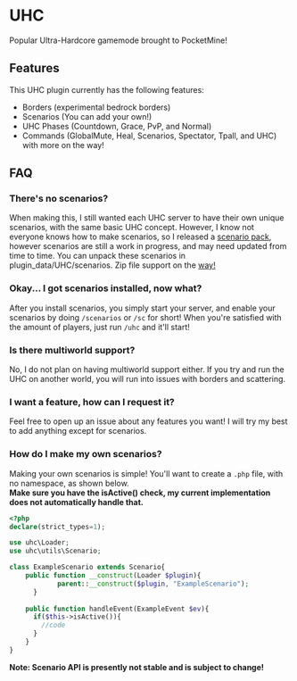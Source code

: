 # UHC
Popular Ultra-Hardcore gamemode brought to PocketMine!

## Features
This UHC plugin currently has the following features:
- Borders (experimental bedrock borders)
- Scenarios (You can add your own!)
- UHC Phases (Countdown, Grace, PvP, and Normal)
- Commands (GlobalMute, Heal, Scenarios, Spectator, Tpall, and UHC)
with more on the way!

## FAQ
### There's no scenarios?
When making this, I still wanted each UHC server to have their own unique scenarios, with the same basic UHC concept. However, I know not everyone knows how to make scenarios, so I released a [scenario pack](https://github.com/Wumpotamus/UHC/releases), however scenarios are still a work in progress, and may need updated from time to time. You can unpack these scenarios in plugin_data/UHC/scenarios. Zip file support on the [way!](https://github.com/Wumpotamus/UHC/issues/6)

### Okay... I got scenarios installed, now what?
After you install scenarios, you simply start your server, and enable your scenarios by doing `/scenarios` or `/sc` for short! When you're satisfied with the amount of players, just run `/uhc` and it'll start!

### Is there multiworld support?
No, I do not plan on having multiworld support either. If you try and run the UHC on another world, you will run into issues with borders and scattering.

### I want a feature, how can I request it?
Feel free to open up an issue about any features you want! I will try my best to add anything except for scenarios.

### How do I make my own scenarios?
Making your own scenarios is simple! You'll want to create a `.php` file, with no namespace, as shown below.<br>
**Make sure you have the isActive() check, my current implementation does not automatically handle that.**
```php
<?php
declare(strict_types=1);

use uhc\Loader;
use uhc\utils\Scenario;

class ExampleScenario extends Scenario{
    public function __construct(Loader $plugin){
		    parent::__construct($plugin, "ExampleScenario");
	  }
    
    public function handleEvent(ExampleEvent $ev){
      if($this->isActive()){
        //code
      }
    }
}
```
**Note: Scenario API is presently not stable and is subject to change!**
